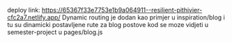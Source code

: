 deploy link: https://65367f33e7753e1b9a064911--resilient-pithivier-cfc2a7.netlify.app/
Dynamic routing je dodan kao primjer u inspiration/blog i tu su dinamicki postavljene rute za blog postove
kod se moze vidjeti u semester-project u pages/blog.js
